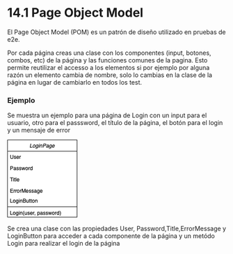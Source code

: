 # 14.1 Page Object Model

El Page Object Model (POM) es un patrón de diseño utilizado en pruebas de e2e.&#x20;

Por cada página creas una clase con los componentes  (input, botones, combos, etc) de la página y las funciones comunes de la pagina. Esto permite reutilizar el accesso a los elementos si por ejemplo por alguna razón un elemento cambia de nombre, solo lo cambias en la clase de la página en lugar de cambiarlo en todos los test.

### Ejemplo

Se muestra un ejemplo para una página de Login con un input para el usuario, otro para el passsword, el título de la página, el botón para el login y un mensaje de error

![](<../.gitbook/assets/image (614) (1) (1).png>)

Se crea una clase con las propiedades User, Password,Title,ErrorMessage y LoginButton para acceder a cada componente de la página y un metódo Login para realizar el login de la página

